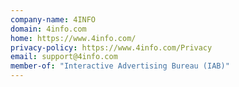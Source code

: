 ```yaml
---
company-name: 4INFO
domain: 4info.com
home: https://www.4info.com/
privacy-policy: https://www.4info.com/Privacy
email: support@4info.com
member-of: "Interactive Advertising Bureau (IAB)"
---
```





